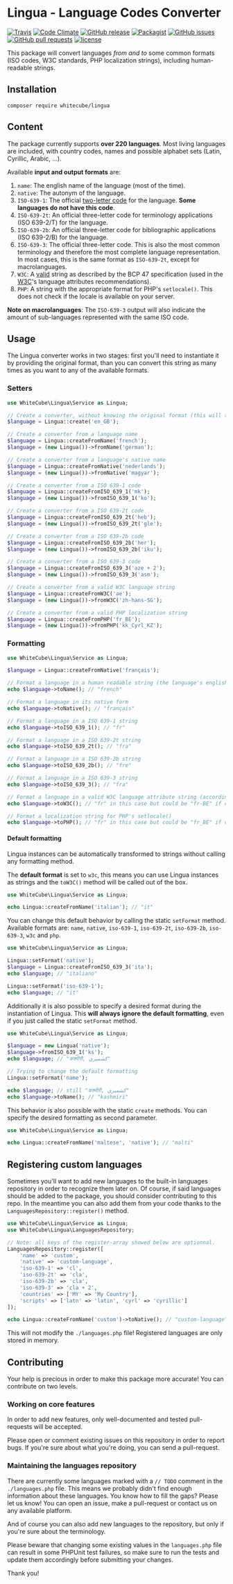 # Lingua - Language Codes Converter

[![Travis](https://img.shields.io/travis/whitecube/lingua.svg)](https://travis-ci.org/whitecube/lingua)
[![Code Climate](https://img.shields.io/codeclimate/coverage/github/whitecube/lingua.svg)](https://codeclimate.com/github/whitecube/lingua)
[![GitHub release](https://img.shields.io/github/tag/whiteCube/lingua.svg)](https://github.com/whiteCube/lingua/releases)
[![Packagist](https://img.shields.io/packagist/dt/whiteCube/Lingua.svg)](https://packagist.org/packages/whitecube/lingua)
[![GitHub issues](https://img.shields.io/github/issues/whiteCube/lingua.svg)](https://github.com/whiteCube/lingua/issues)
[![GitHub pull requests](https://img.shields.io/github/issues-pr/whiteCube/lingua.svg)](https://github.com/whiteCube/lingua/pulls)
[![license](https://img.shields.io/github/license/whiteCube/lingua.svg)](https://github.com/whiteCube/lingua/blob/master/LICENSE)

This package will convert languages _from and to_ some common formats (ISO codes, W3C standards, PHP localization strings), including human-readable strings.

## Installation
`composer require whitecube/lingua`

## Content

The package currently supports **over 220 languages**. Most living languages are included, with country codes, names and possible alphabet sets (Latin, Cyrillic, Arabic, ...).

Available **input and output formats** are:

1. `name`: The english name of the language (most of the time).
2. `native`: The autonym of the language.
3. `ISO-639-1`: The official [two-letter code](https://www.loc.gov/standards/iso639-2/php/code_list.php) for the language. **Some languages do not have this code**.
4. `ISO-639-2t`: An official three-letter code for terminology applications (ISO 639-2/T) for the language.
5. `ISO-639-2b`: An official three-letter code for bibliographic applications (ISO 639-2/B) for the language.
6. `ISO-639-3`: The official three-letter code. This is also the most common terminology and therefore the most complete language representation. In most cases, this is the same format as `ISO-639-2t`, except for macrolanguages.
7. `W3C`: A [valid](https://r12a.github.io/app-subtags/) string as described by the BCP 47 specification (used in the [W3C](https://www.w3.org/International/questions/qa-html-language-declarations#langvalues)'s language attributes recommendations).
8. `PHP`: A string with the appropriate format for PHP's `setlocale()`. This does not check if the locale is available on your server.

**Note on macrolanguages**: The `ISO-639-3` output will also indicate the amount of sub-languages represented with the same ISO code.

## Usage

The Lingua converter works in two stages: first you'll need to instantiate it by providing the original format, than you can convert this string as many times as you want to any of the available formats.

### Setters

```php
use WhiteCube\Lingua\Service as Lingua;

// Create a converter, without knowing the original format (this will try to guess it for you)
$language = Lingua::create('en_GB');

// Create a converter from a language name
$language = Lingua::createFromName('french');
$language = (new Lingua())->fromName('german');

// Create a converter from a language's native name
$language = Lingua::createFromNative('nederlands');
$language = (new Lingua())->fromNative('magyar');

// Create a converter from a ISO 639-1 code
$language = Lingua::createFromISO_639_1('mk');
$language = (new Lingua())->fromISO_639_1('ko');

// Create a converter from a ISO 639-2t code
$language = Lingua::createFromISO_639_2t('heb');
$language = (new Lingua())->fromISO_639_2t('gle');

// Create a converter from a ISO 639-2b code
$language = Lingua::createFromISO_639_2b('her');
$language = (new Lingua())->fromISO_639_2b('iku');

// Create a converter from a ISO 639-3 code
$language = Lingua::createFromISO_639_3('aze + 2');
$language = (new Lingua())->fromISO_639_3('asm');

// Create a converter from a valid W3C language string
$language = Lingua::createFromW3C('ae');
$language = (new Lingua())->fromW3C('zh-hans-SG');

// Create a converter from a valid PHP localization string
$language = Lingua::createFromPHP('fr_BE');
$language = (new Lingua())->fromPHP('kk_Cyrl_KZ');
```

### Formatting

```php
use WhiteCube\Lingua\Service as Lingua;

$language = Lingua::createFromNative('français');

// Format a language in a human readable string (the language's english name)
echo $language->toName(); // "french"

// Format a language in its native form
echo $language->toNative(); // "français"

// Format a language in a ISO 639-1 string
echo $language->toISO_639_1(); // "fr"

// Format a language in a ISO 639-2t string
echo $language->toISO_639_2t(); // "fra"

// Format a language in a ISO 639-2b string
echo $language->toISO_639_2b(); // "fre"

// Format a language in a ISO 639-3 string
echo $language->toISO_639_3(); // "fra"

// Format a language in a valid W3C language attribute string (according to BCP 47)
echo $language->toW3C(); // "fr" in this case but could be "fr-BE" if country code was specified

// Format a localization string for PHP's setlocale()
echo $language->toPHP(); // "fr" in this case but could be "fr_BE" if country code was specified
```

#### Default formatting

Lingua instances can be automatically transformed to strings without calling any formatting method.

The **default format** is set to `w3c`, this means you can use Lingua instances as strings and the `toW3C()` method will be called out of the box.

```php
use WhiteCube\Lingua\Service as Lingua;

echo Lingua::createFromName('italian'); // "it"
```

You can change this default behavior by calling the static `setFormat` method. Available formats are: `name`, `native`, `iso-639-1`, `iso-639-2t`, `iso-639-2b`, `iso-639-3`, `w3c` and `php`.

```php
use WhiteCube\Lingua\Service as Lingua;

Lingua::setFormat('native');
$language = Lingua::createFromISO_639_3('ita');
echo $language; // "italiano"

Lingua::setFormat('iso-639-1');
echo $language; // "it"
```

Additionally it is also possible to specify a desired format during the instantiation of Lingua. This **will always ignore the default formatting**, even if you just called the static `setFormat` method.

```php
use WhiteCube\Lingua\Service as Lingua;

$language = new Lingua('native');
$language->fromISO_639_1('ks');
echo $language; // "कश्मीरी, كشميري‎"

// Trying to change the default formatting
Lingua::setFormat('name');

echo $language; // still "कश्मीरी, كشميري‎"
echo $language->toName(); // "kashmiri"
```

This behavior is also possible with the static `create` methods. You can specify the desired formatting as second parameter.

```php
use WhiteCube\Lingua\Service as Lingua;

echo Lingua::createFromName('maltese', 'native'); // "malti"
```

## Registering custom languages

Sometimes you'll want to add new languages to the built-in languages repository in order to recognize them later on. Of course, if said languages should be added to the package, you should consider contributing to this repo. In the meantime you can also add them from your code thanks to the `LanguagesRepository::register()` method.

```php
use WhiteCube\Lingua\Service as Lingua;
use WhiteCube\Lingua\LanguagesRepository;

// Note: all keys of the register-array showed below are optionnal.
LanguagesRepository::register([
    'name' => 'custom',
    'native' => 'custom-language',
    'iso-639-1' => 'cl',
    'iso-639-2t' => 'cla',
    'iso-639-2b' => 'cla',
    'iso-639-3' => 'cla + 2',
    'countries' => ['MY' => 'My Country'],
    'scripts' => ['latn' => 'latin', 'cyrl' => 'cyrillic']
]);

echo Lingua::createFromName('custom')->toNative(); // "custom-language"
```

This will not modify the `./languages.php` file! Registered languages are only stored in memory.

## Contributing

Your help is precious in order to make this package more accurate! You can contribute on two levels.

### Working on core features

In order to add new features, only well-documented and tested pull-requests will be accepted.

Please open or comment existing issues on this repository in order to report bugs. If you're sure about what you're doing, you can send a pull-request.

### Maintaining the languages repository

There are currently some languages marked with a `// TODO` comment in the `./languages.php` file. This means we probably didn't find enough information about these languages. You know how to fill the gaps? Please let us know! You can open an issue, make a pull-request or contact us on any available platform.

And of course you can also add new languages to the repository, but only if you're sure about the terminology.

Please beware that changing some existing values in the `languages.php` file can result in some PHPUnit test failures, so make sure to run the tests and update them accordingly before submitting your changes. 

Thank you!
